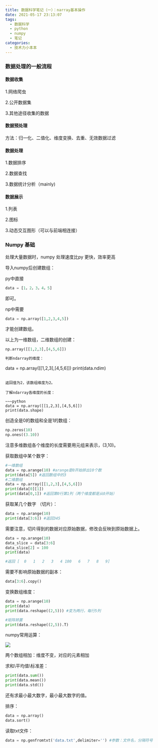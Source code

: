 ```yaml
---
title: 数据科学笔记（一）：narray基本操作
date: 2021-05-17 23:13:07
tags:
  - 数据科学
  - python
  - numpy
  - 笔记
categories:
  - 技术力小本本
---
```

### 数据处理的一般流程

#### 数据收集

1.网络爬虫

2.公开数据集

3.其他途径收集的数据

#### 数据预处理

方法：归一化、二值化、维度变换、去重、无效数据过滤

#### 数据处理

1.数据排序

2.数据查找

3.数据统计分析（mainly)

#### 数据展示

1.列表

2.图标

3.动态交互图形（可以与前端相连接）



### Numpy 基础

处理大量数据时，numpy 处理速度比py 更快，效率更高

导入numpy后创建数组：

py中直接

~~~python
data = [1，2，3，4，5]
~~~

即可。

np中需要 

~~~python
data = np.array([1,2,3,4,5])
~~~

才能创建数组。

以上为一维数组，二维数组的创建：

~~~python
np.array([[1,2,3],[4,5,6]])

判断ndarray的维度：

~~~
data = np.array([[1,2,3],[4,5,6]])
print(data.ndim)
~~~

返回值为2，该数组维度为2。

了解ndarray各维度的长度：

​~~~python
data = np.array([[1,2,3],[4,5,6]])
print(data.shape)
~~~

创造全是0的数组和全是1的数组：

~~~python
np.zeros(10)
np.ones((3.10))
~~~

注意多维数组各个维度的长度需要用元组来表示，(3,10)。

获取数组中某个数字：

~~~python
#一维数组
data = np.arange(10) #arange是0开始排出10个数
print(data[5]) #返回数组中的3
#二维数组
data = np.array([[1,2,3],[4,5,6]])
print(data[0][1])
print(data[0,1]) #返回第0行第1列（两个维度都是从0开始）
~~~

获取某几个数字 （切片）：

~~~python
data = np.arange(10)
print(data[3:6]) #返回345
~~~

需要注意，切片得到的数据对应原始数据，修改会反映到原始数据上。

~~~python
data = np.arange(10)
data_slice = data[3:6]
data_slice[2] = 100
print(data)

#返回 [  0   1   2   3   4 100   6   7   8   9]
~~~

需要不影响原始数据的副本：

~~~python
data[3:6].copy()
~~~

变换数组维度：

~~~python
data = np.arange(10)
print(data)
print(data.reshape((2,5))) #变为两行，每行5列

#矩阵转置
print(data.reshape((2,5)).T)
~~~

numpy常用运算：

![](https://ftp.bmp.ovh/imgs/2021/05/166e797e4d525095.png)

两个数组相加：维度不变，对应的元素相加

求和\平均值\标准差：

~~~python
print(data.sum())
print(data.mean())
print(data.std())
~~~

还有求最小最大数字，最小最大数字的值。

排序：

~~~python
data = np.array()
data.sort()
~~~

读取txt文件：

~~~python
data = np.genfromtxt('data.txt',delimiter='') #参数：文件名，分隔符号
~~~

























































